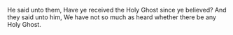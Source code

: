 He said unto them, Have ye received the Holy Ghost since ye believed? And they said unto him, We have not so much as heard whether there be any Holy Ghost.
